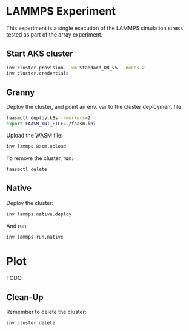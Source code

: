 # LAMMPS Experiment

This experiment is a single execution of the LAMMPS simulation stress tested
as part of the array experiment.

## Start AKS cluster

```bash
inv cluster.provision --vm Standard_D8_v5 --nodes 2
inv cluster.credentials
```

## Granny

Deploy the cluster, and point an env. var to the cluster deployment file:

```bash
faasmctl deploy.k8s --workers=2
export FAASM_INI_FILE=./faasm.ini
```

Upload the WASM file:

```bash
inv lammps.wasm.upload
```

To remove the cluster, run:

```bash
faasmctl delete
```

## Native

Deploy the cluster:

```bash
inv lammps.native.deploy
```

And run:

```bash
inv lammps.run.native
```

# Plot

TODO:

## Clean-Up

Remember to delete the cluster:

```bash
inv cluster.delete
```
